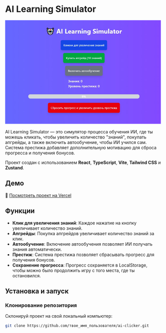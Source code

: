 # AI Learning Simulator
![Wiew](public/werbewrn.jpg)

AI Learning Simulator — это симулятор процесса обучения ИИ, где ты можешь кликать, чтобы увеличить количество "знаний", покупать апгрейды, а также включить автообучение, чтобы ИИ учился сам. Система престижа добавляет дополнительную мотивацию для сброса прогресса и получения бонусов.

Проект создан с использованием **React**, **TypeScript**, **Vite**, **Tailwind CSS** и **Zustand**.

## Демо

🔗 [Посмотреть проект на Vercel](https://ai-clicker.vercel.app/)

## Функции

- **Клик для увеличения знаний**: Каждое нажатие на кнопку увеличивает количество знаний.
- **Апгрейды**: Покупка апгрейдов увеличивает количество знаний за клик.
- **Автообучение**: Включение автообучения позволяет ИИ получать знания автоматически.
- **Престиж**: Система престижа позволяет сбрасывать прогресс для получения бонусов.
- **Сохранение прогресса**: Прогресс сохраняется в LocalStorage, чтобы можно было продолжить игру с того места, где ты остановился.

## Установка и запуск

### Клонирование репозитория

Склонируй проект на свой локальный компьютер:

```bash
git clone https://github.com/твое_имя_пользователя/ai-clicker.git
